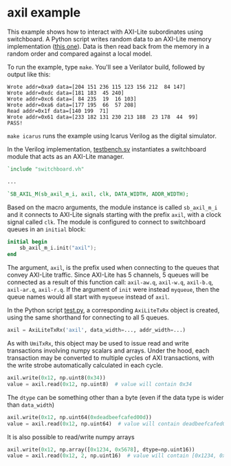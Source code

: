 # axil example

This example shows how to interact with AXI-Lite subordinates using switchboard.  A Python script writes random data to an AXI-Lite memory implementation ([this one](https://github.com/alexforencich/verilog-axi/blob/master/rtl/axil_ram.v)).  Data is then read back from the memory in a random order and compared against a local model.

To run the example, type `make`.  You'll see a Verilator build, followed by output like this:

```text
Wrote addr=0xa9 data=[204 151 236 115 123 156 212  84 147]
Wrote addr=0xdc data=[181 183  45 240]
Wrote addr=0xc6 data=[ 84 235  19  16 103]
Wrote addr=0xa6 data=[177 195  66  57 208]
Read addr=0x1f data=[140 199  71]
Wrote addr=0x61 data=[233 182 131 230 213 188  23 178  44  99]
PASS!
```

`make icarus` runs the example using Icarus Verilog as the digital simulator.

In the Verilog implementation, [testbench.sv](testbench.sv) instantiates a switchboard module that acts as an AXI-Lite manager.

```verilog
`include "switchboard.vh"

...

`SB_AXIL_M(sb_axil_m_i, axil, clk, DATA_WIDTH, ADDR_WIDTH);
```

Based on the macro arguments, the module instance is called `sb_axil_m_i` and it connects to AXI-Lite signals starting with the prefix `axil`, with a clock signal called `clk`.  The module is configured to connect to switchboard queues in an `initial` block:

```verilog
initial begin
    sb_axil_m_i.init("axil");
end
```

The argument, `axil`, is the prefix used when connecting to the queues that convey AXI-Lite traffic.  Since AXI-Lite has 5 channels, 5 queues will be connected as a result of this function call: `axil-aw.q`, `axil-w.q`, `axil-b.q`, `axil-ar.q`, `axil-r.q`.  If the argument of `init` were instead `myqueue`, then the queue names would all start with `myqueue` instead of `axil`.

In the Python script [test.py](test.py), a corresponding `AxiLiteTxRx` object is created, using the same shorthand for connecting to all 5 queues.

```python
axil = AxiLiteTxRx('axil', data_width=..., addr_width=...)
```

As with `UmiTxRx`, this object may be used to issue read and write transactions involving numpy scalars and arrays.  Under the hood, each transaction may be converted to multiple cycles of AXI transactions, with the write strobe automatically calculated in each cycle.

```python
axil.write(0x12, np.uint8(0x34))
value = axil.read(0x12, np.uint8)  # value will contain 0x34
```

The `dtype` can be something other than a byte (even if the data type is wider than `data_width`)

```python
axil.write(0x12, np.uint64(0xdeadbeefcafed00d))
value = axil.read(0x12, np.uint64)  # value will contain deadbeefcafed00d
```

It is also possible to read/write numpy arrays

```python
axil.write(0x12, np.array([0x1234, 0x5678], dtype=np.uint16))
value = axil.read(0x12, 2, np.uint16)  # value will contain [0x1234, 0x5678]
```

